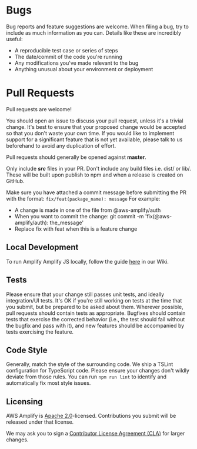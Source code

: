 # Bugs

Bug reports and feature suggestions are welcome. When filing a bug, try to include as much information as you can. Details like these are incredibly useful:

- A reproducible test case or series of steps
- The date/commit of the code you're running
- Any modifications you've made relevant to the bug
- Anything unusual about your environment or deployment

# Pull Requests

Pull requests are welcome!

You should open an issue to discuss your pull request, unless it's a trivial change. It's best to ensure that your proposed change would be accepted so that you don't waste your own time. If you would like to implement support for a significant feature that is not yet available, please talk to us beforehand to avoid any duplication of effort.

Pull requests should generally be opened against **master**.

Only include **_src_** files in your PR. Don't include any build files i.e. dist/ or lib/. These will be built upon publish to npm and when a release is created on GitHub.

Make sure you have attached a commit message before submitting the PR with the format: `fix/feat(package_name): message`
For example:

- A change is made in one of the file from @aws-amplify/auth
- When you want to commit the change: git commit -m 'fix(@aws-amplify/auth): the_message'
- Replace fix with feat when this is a feature change

## Local Development

To run Amplify Amplify JS locally, follow the guide [here](https://github.com/aws-amplify/amplify-js/wiki/Local-Development) in our Wiki.

## Tests

Please ensure that your change still passes unit tests, and ideally integration/UI tests. It's OK if you're still working on tests at the time that you submit, but be prepared to be asked about them. Wherever possible, pull requests should contain tests as appropriate. Bugfixes should contain tests that exercise the corrected behavior (i.e., the test should fail without the bugfix and pass with it), and new features should be accompanied by tests exercising the feature.

## Code Style

Generally, match the style of the surrounding code. We ship a TSLint configuration for TypeScript code. Please ensure your changes don't wildly deviate from those rules. You can run `npm run lint` to identify and automatically fix most style issues.

## Licensing

AWS Amplify is [Apache 2.0](LICENSE)-licensed. Contributions you submit will be released under that license.

We may ask you to sign a [Contributor License Agreement (CLA)](http://en.wikipedia.org/wiki/Contributor_License_Agreement) for larger changes.

